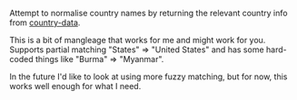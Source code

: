 Attempt to normalise country names by returning the relevant country info from
[country-data](https://github.com/OpenBookPrices/country-data).

This is a bit of mangleage that works for me and might work for you. Supports
partial matching "States" => "United States" and has some hard-coded things like
"Burma" => "Myanmar".

In the future I'd like to look at using more fuzzy matching, but for now,
this works well enough for what I need.
